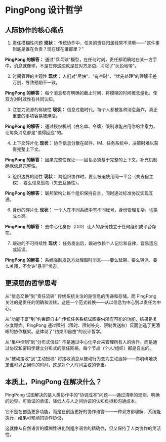 # PingPong 设计哲学

人际协作的核心痛点
---
1. 责任模糊性问题
**现状：** 传统协作中，任务的责任归属经常不清晰——"这件事到底是谁在负责？现在球在谁那里？"

**PingPong 的解答：** 通过"乒乓球"模型，在任何时刻，责任都明确地在某一方手中。消息就像球，不是在你这边就是在对方那边，消除了"灰色地带"。

2. 时间管理的主观性
**现状：** 人们对"尽快"、"有空时"、"优先处理"的理解千差万别，导致预期不一致。

**PingPong 的解答：** 每个消息都有明确的截止时间，将模糊的时间概念量化，使双方对时效性有共同认知。

3. 注意力资源的稀缺性
**现状：** 信息过载时代，每个人都被各种消息轰炸，真正重要的事项容易被淹没。

**PingPong 的解答：** 通过授权机制（白名单、令牌）限制谁能占用你的注意力，让每条消息都是"值得回应"的。

4. 上下文碎片化
**现状：** 协作信息分散在邮件、IM、任务系统中，决策时难以获得完整上下文。

**PingPong 的解答：** 因果完整性保证——回复必须基于完整的上下文，补充机制确保信息完整性。

5. 组织边界的刚性
**现状：** 跨组织协作时，要么被迫使用同一平台（失去自主权），要么信息孤岛（失去互通性）。

**PingPong 的解答：** 联邦架构让每个组织保持自主，同时通过标准协议实现互通。

6. 身份的碎片化
**现状：** 一个人在不同系统中有不同账号，身份管理复杂，切换成本高。

**PingPong 的解答：** 去中心化身份（DID）让人的身份独立于任何组织或平台存在。

7. 跟进的不可持续性
**现状：** 任务发出后，跟进依赖个人记忆和自律，容易遗忘或延误。

**PingPong 的解答：** 系统强制发送方处理超时消息——要么延期、要么转派、要么关闭，不允许"悬空"状态。

更深层的哲学思考
---
从"信息交换"到"责任流转"
传统系统关注的是信息的传递和存储，而 PingPong 关注的是责任的明确和流转。这是一个范式转换——从以信息为中心到以责任为中心。

从"功能丰富"到"约束即自由"
传统任务系统试图提供所有可能的功能，结果是复杂度爆炸。PingPong 通过限制（限时、限制补充、限制发送权）反而创造了更清晰的协作框架。这体现了"约束即自由"的设计哲学。

从"集中控制"到"分布式信任"
不是通过中心化平台来管理所有人的协作，而是通过协议和密码学建立分布式的信任网络，每个节点（个人/组织）都是自主的。

从"被动接收"到"主动授权"
将接收消息从被动行为变为主动选择——你明确地决定谁可以占用你的时间，这是对个人时间主权的尊重。

本质上，PingPong 在解决什么？
---
PingPong 试图解决的是人类协作中的"协调成本"问题——通过清晰的规则、明确的边界、可验证的承诺，降低人与人之间协调的认知负担和沟通成本。

它不是在创造更多功能，而是在创造更好的协作语言——一种双方都理解、系统能执行、结果可预测的协作协议。

这就像从自然语言的模糊性进化到程序语言的精确性，但又保持了人类协作的灵活性。